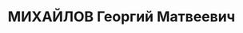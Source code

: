 ---
title: МИХАЙЛОВ Георгий Матвеевич
description: "Звание: 22.03.1936 - лейтенант ГБ (Азово-Черноморский край). \n  нач.\
  \ Новороссийской тюрьмы УНКВД Ростовской обл., уволен 09.12.1937. \n  Осужден 11.12.1937\
  \ ВК ВС СССР, ВМН. Расстрелян 11.12.1937."
---